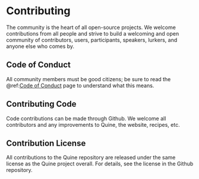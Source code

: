 # Contributing

The community is the heart of all open-source projects. We welcome contributions from all people and strive to build a welcoming and open community of contributors, users, participants, speakers, lurkers, and anyone else who comes by.

## Code of Conduct

All community members must be good citizens; be sure to read the @ref:[Code of Conduct](code-of-conduct.md) page to understand what this means.

## Contributing Code

Code contributions can be made through Github. We welcome all contributors and any improvements to Quine, the website, recipes, etc.

## Contribution License

All contributions to the Quine repository are released under the same license as the Quine project overall. For details, see the license in the Github repository.
